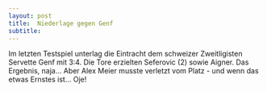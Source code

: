 ```yaml
---
layout: post
title:  Niederlage gegen Genf
subtitle:  
---
```


Im letzten Testspiel unterlag die Eintracht dem schweizer Zweitligisten Servette Genf mit 3:4. Die Tore erzielten Seferovic (2) sowie Aigner. Das Ergebnis, naja... Aber Alex Meier musste verletzt vom Platz - und wenn das etwas Ernstes ist... Oje!


